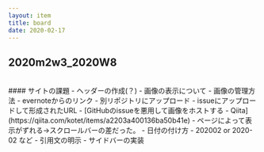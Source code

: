 ```yaml
---
layout: item
title: board
date: 2020-02-17
---
```

## 2020m2w3_2020W8
<br>
#### サイトの課題
- ヘッダーの作成(？)
- 画像の表示について
- 画像の管理方法
  - evernoteからのリンク
  - 別リポジトリにアップロード
  - issueにアップロードして形成されたURL
    - [GitHubのissueを悪用して画像をホストする - Qiita](https://qiita.com/kotet/items/a2203a400136ba50b41e)
- ページによって表示がずれる→スクロールバーの差だった。 
- 日付の付け方
  - 202002 or 2020-02 など
- 引用文の明示
- サイドバーの実装
